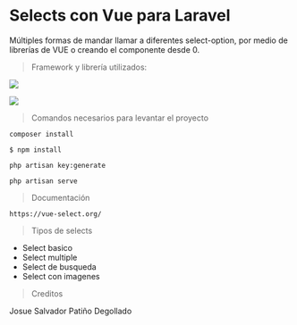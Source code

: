 # Selects con Vue para Laravel

Múltiples formas de mandar llamar a diferentes select-option, por medio de librerías de VUE o creando el componente desde 0.

> Framework y librería utilizados:

<img src="https://img.shields.io/badge/Laravel-red?style=for-the-badge&logo=laravel&logoColor=ffffff"></img>

<img src=" https://img.shields.io/badge/-Vue-4fc08d?style=for-the-badge&logo=Vue.js&logoColor=fff"></img>

> Comandos necesarios para levantar el proyecto

    composer install

    $ npm install

    php artisan key:generate

    php artisan serve

> Documentación

    https://vue-select.org/

> Tipos de selects

- Select basico
- Select multiple
- Select de busqueda
- Select con imagenes

> Creditos

Josue Salvador Patiño Degollado


